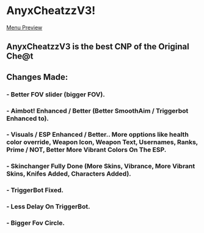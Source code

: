 # AnyxCheatzzV3!

[Menu Preview](https://github.com/Seksij/AnyxCheatzzV3/assets/99182645/d658e111-eb21-4a06-8560-22f4137ec61d)

## AnyxCheatzzV3 is the best CNP of the Original Che@t

## Changes Made:

### - Better FOV slider (bigger FOV).
### - Aimbot! Enhanced / Better (Better SmoothAim / Triggerbot Enhanced to).
### - Visuals / ESP Enhanced / Better.. More opptions like health color override, Weapon Icon, Weapon Text, Usernames, Ranks, Prime / NOT, Better More Vibrant Colors On The ESP.
### - Skinchanger Fully Done (More Skins, Vibrance, More Vibrant Skins, Knifes Added, Characters Added).
### - TriggerBot Fixed.
### - Less Delay On TriggerBot.
### - Bigger Fov Circle.
